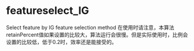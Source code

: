 # featureselect_IG
Select feature by IG feature selection method
在使用时请注意，本算法retainPercent值如果设置的比较大，算法运行会很慢。但是实际使用时，比例会设置的比较低，低于0.2时，效率还是能接受的。
